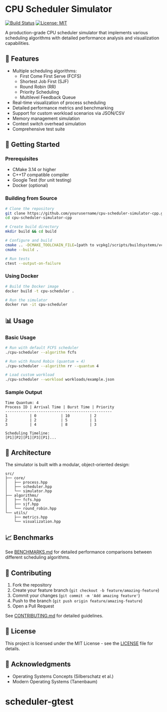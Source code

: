 # CPU Scheduler Simulator

[![Build Status](https://github.com/yourusername/cpu-scheduler-simulator-cpp/workflows/CI/badge.svg)](https://github.com/yourusername/cpu-scheduler-simulator-cpp/actions)
[![License: MIT](https://img.shields.io/badge/License-MIT-yellow.svg)](https://opensource.org/licenses/MIT)

A production-grade CPU scheduler simulator that implements various scheduling algorithms with detailed performance analysis and visualization capabilities.

## 🎯 Features

- Multiple scheduling algorithms:
  - First Come First Serve (FCFS)
  - Shortest Job First (SJF)
  - Round Robin (RR)
  - Priority Scheduling
  - Multilevel Feedback Queue
- Real-time visualization of process scheduling
- Detailed performance metrics and benchmarking
- Support for custom workload scenarios via JSON/CSV
- Memory management simulation
- Context switch overhead simulation
- Comprehensive test suite

## 🚀 Getting Started

### Prerequisites

- CMake 3.14 or higher
- C++17 compatible compiler
- Google Test (for unit testing)
- Docker (optional)

### Building from Source

```bash
# Clone the repository
git clone https://github.com/yourusername/cpu-scheduler-simulator-cpp.git
cd cpu-scheduler-simulator-cpp

# Create build directory
mkdir build && cd build

# Configure and build
cmake .. -DCMAKE_TOOLCHAIN_FILE=[path to vcpkg]/scripts/buildsystems/vcpkg.cmake
cmake --build .

# Run tests
ctest --output-on-failure
```

### Using Docker

```bash
# Build the Docker image
docker build -t cpu-scheduler .

# Run the simulator
docker run -it cpu-scheduler
```

## 📊 Usage

### Basic Usage

```bash
# Run with default FCFS scheduler
./cpu-scheduler --algorithm fcfs

# Run with Round Robin (quantum = 4)
./cpu-scheduler --algorithm rr --quantum 4

# Load custom workload
./cpu-scheduler --workload workloads/example.json
```

### Sample Output

```
Time Quantum: 4
Process ID | Arrival Time | Burst Time | Priority
------------------------------------------------
1          | 0           | 10         | 2
2          | 2           | 5          | 1
3          | 4           | 8          | 3

Scheduling Timeline:
[P1][P2][P1][P3][P1]...
```

## 🔧 Architecture

The simulator is built with a modular, object-oriented design:

```
src/
├── core/
│   ├── process.hpp
│   ├── scheduler.hpp
│   └── simulator.hpp
├── algorithms/
│   ├── fcfs.hpp
│   ├── sjf.hpp
│   └── round_robin.hpp
└── utils/
    ├── metrics.hpp
    └── visualization.hpp
```

## 📈 Benchmarks

See [BENCHMARKS.md](BENCHMARKS.md) for detailed performance comparisons between different scheduling algorithms.

## 🤝 Contributing

1. Fork the repository
2. Create your feature branch (`git checkout -b feature/amazing-feature`)
3. Commit your changes (`git commit -m 'Add amazing feature'`)
4. Push to the branch (`git push origin feature/amazing-feature`)
5. Open a Pull Request

See [CONTRIBUTING.md](CONTRIBUTING.md) for detailed guidelines.

## 📝 License

This project is licensed under the MIT License - see the [LICENSE](LICENSE) file for details.

## 🙏 Acknowledgments

- Operating Systems Concepts (Silberschatz et al.)
- Modern Operating Systems (Tanenbaum)
# scheduler-gtest
